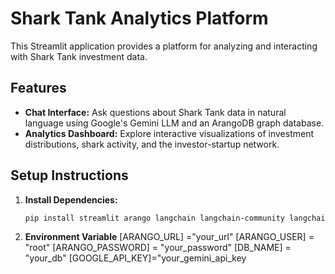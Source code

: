 # Shark Tank Analytics Platform

This Streamlit application provides a platform for analyzing and interacting with Shark Tank investment data.

## Features

* **Chat Interface:** Ask questions about Shark Tank data in natural language using Google's Gemini LLM and an ArangoDB graph database.
* **Analytics Dashboard:** Explore interactive visualizations of investment distributions, shark activity, and the investor-startup network.

## Setup Instructions

1. **Install Dependencies:**

   ```bash
   pip install streamlit arango langchain langchain-community langchain-google-genai pyArango plotly networkx

2. **Environment Variable**
[ARANGO_URL] ="your_url"
[ARANGO_USER] = "root"
[ARANGO_PASSWORD] = "your_password"
[DB_NAME] = "your_db"
[GOOGLE_API_KEY]="your_gemini_api_key
